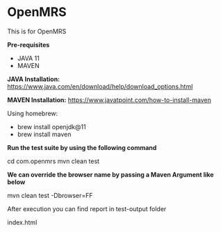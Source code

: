 # OpenMRS

This is for OpenMRS

**Pre-requisites** 

  - JAVA 11
  - MAVEN

  **JAVA Installation:**
  https://www.java.com/en/download/help/download_options.html
  
  **MAVEN Installation:**
  https://www.javatpoint.com/how-to-install-maven

  Using homebrew:
  - brew install openjdk@11
  - brew install maven

**Run the test suite by using the following command**

  cd com.openmrs
  mvn clean test
 
**We can override the browser name by passing a Maven Argument like below**

  mvn clean test -Dbrowser=FF

After execution you can find report in test-output folder 

index.html
